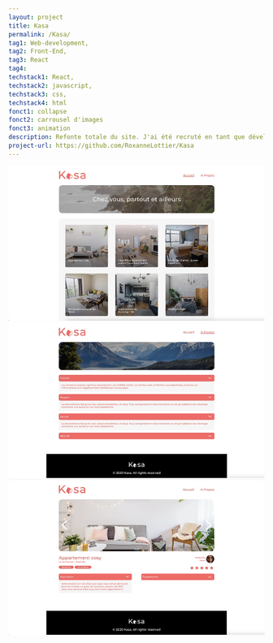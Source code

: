 ```yaml
---
layout: project
title: Kasa
permalink: /Kasa/
tag1: Web-development,
tag2: Front-End,
tag3: React
tag4:
techstack1: React,
techstack2: javascript,
techstack3: css,
techstack4: html
fonct1: collapse
fonct2: carrousel d'images
fonct3: animation
description: Refonte totale du site. J'ai été recruté en tant que développeur freelance pour développer la partie front-end en React. Les maquettes du site m'ont été fournies. Il fallait développer l'ensemble de l'application. Créée avec Create React App et React Router. (projet étudiant)
project-url: https://github.com/RoxanneLottier/Kasa
---
```


![Kasa homepage portfolio](/assets/images/Kasa/portfolio-kasa.webp)
![Kasa collapse element portfolio](/assets/images/Kasa/portfolio-kasa-2.webp)
![Kasa image carrousel element portfolio](/assets/images/Kasa/portfolio-kasa-3.webp)